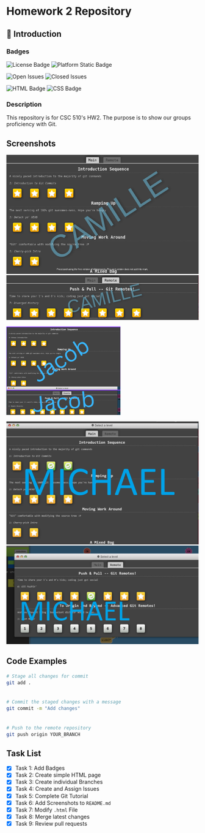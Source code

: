 # Homework 2 Repository

## 📝 Introduction

### Badges

![License Badge](https://img.shields.io/github/license/SE25GroupProject/git-homework2.svg)
![Platform Static Badge](https://img.shields.io/badge/Platform-Linux-purple)

![Open Issues](https://img.shields.io/github/issues/SE25GroupProject/git-homework2.svg)
![Closed Issues](https://img.shields.io/github/issues-closed/SE25GroupProject/git-homework2.svg)

![HTML Badge](https://img.shields.io/badge/HTML5-E34F26?style=for-the-badge&logo=html5&logoColor=white)
![CSS Badge](https://img.shields.io/badge/CSS-239120?&style=for-the-badge&logo=css3&logoColor=white)

### Description

This repository is for CSC 510's HW2. The purpose is to show our groups proficiency with Git.

## Screenshots

![Camille Screenshot 1](camImages/CamilleSEHW2_1_wm.png)
![Camille Screenshot 2](camImages/CamilleSEHW2_2_wm.png)

![Jacob Screenshot](image.png)

![img_1_mdsanche](mdsancheImages/hw2csc510-1-mdsanche.png)
![img_2_mdsanche](mdsancheImages/hw2csc510-2-mdsanche.png)

## Code Examples

```sh
# Stage all changes for commit
git add .


# Commit the staged changes with a message
git commit -m "Add changes"


# Push to the remote repository
git push origin YOUR_BRANCH
```

## Task List

- [x] Task 1: Add Badges
- [x] Task 2: Create simple HTML page
- [x] Task 3: Create individual Branches
- [x] Task 4: Create and Assign Issues
- [x] Task 5: Complete Git Tutorial
- [x] Task 6: Add Screenshots to `README.md`
- [x] Task 7: Modify `.html` File
- [x] Task 8: Merge latest changes
- [x] Task 9: Review pull requests
